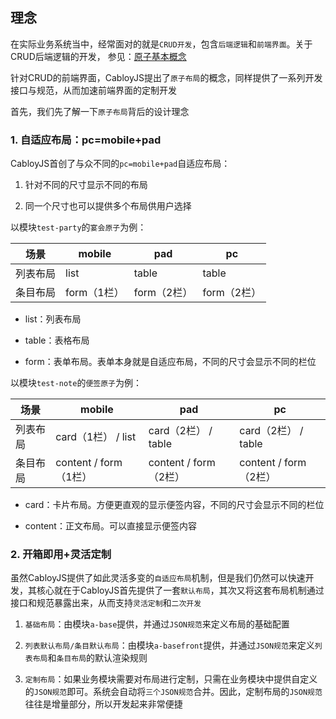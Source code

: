 ## 理念

在实际业务系统当中，经常面对的就是`CRUD开发`，包含`后端逻辑`和`前端界面`。关于CRUD后端逻辑的开发， 参见：[原子基本概念](https://cabloy.com/zh-cn/articles/atom-basic.html)

针对CRUD的前端界面，CabloyJS提出了`原子布局`的概念，同样提供了一系列开发接口与规范，从而加速前端界面的定制开发

首先，我们先了解一下`原子布局`背后的设计理念

### 1. 自适应布局：pc=mobile+pad

CabloyJS首创了与众不同的`pc=mobile+pad`自适应布局：

1. 针对不同的尺寸显示不同的布局

2. 同一个尺寸也可以提供多个布局供用户选择

以模块`test-party`的`宴会原子`为例：

| 场景 | mobile | pad | pc |
|----|----|----|----|
| 列表布局 | list | table | table |
| 条目布局 | form（1栏） | form（2栏） | form（2栏） |

* list：列表布局

* table：表格布局

* form：表单布局。表单本身就是自适应布局，不同的尺寸会显示不同的栏位

以模块`test-note`的`便签原子`为例：

| 场景 | mobile | pad | pc |
|----|----|----|----|
| 列表布局 | card（1栏） / list | card（2栏） / table | card（2栏） / table |
| 条目布局 | content / form （1栏） | content / form（2栏） | content / form（2栏） |

* card：卡片布局。方便更直观的显示便签内容，不同的尺寸会显示不同的栏位

* content：正文布局。可以直接显示便签内容

### 2. 开箱即用+灵活定制

虽然CabloyJS提供了如此灵活多变的`自适应布局`机制，但是我们仍然可以快速开发，其核心就在于CabloyJS首先提供了一套`默认布局`，其次又将这套布局机制通过接口和规范暴露出来，从而支持`灵活定制`和`二次开发`

1. `基础布局`：由模块`a-base`提供，并通过`JSON规范`来定义布局的基础配置

2. `列表默认布局/条目默认布局`：由模块`a-basefront`提供，并通过`JSON规范`来定义`列表布局`和`条目布局`的默认渲染规则

3. `定制布局`：如果业务模块需要对布局进行定制，只需在业务模块中提供自定义的`JSON规范`即可。系统会自动将`三个JSON规范`合并。因此，定制布局的`JSON规范`往往是增量部分，所以开发起来非常便捷